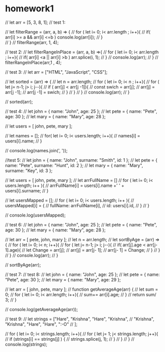 # homework1

// let arr = [5, 3, 8, 1];
// test 1:

// let filterRange = (arr, a, b) => {
//     for ( let i= 0; i< arr.length ; i++){
//         if( arr[i] >= a && arr[i] <=b ) console.log(arr[i]);
//     }   
// }
// filterRange(arr, 1, 4);

// test 2:
// let filterRangeInPlace = (arr, a, b) =>{
//     for ( let i= 0; i< arr.length ; i++){
//         if( arr[i] <a || arr[i] >b ) arr.splice(i, 1);
//     }
//     console.log(arr);
// }
// filterRangeInPlace(arr,1 , 4);

// test 3:
// let arr = ["HTML", "JavaScript", "CSS"];

// let sorted = (arr) => {
//     let n = arr.length;
//     for ( let i= 0; i< n ; i++){
//         for ( let j= n-1; j> i; j--){
//             if ( arr[j] < arr[j -1]){
//                 const swich = arr[j];
//                 arr[j] = arr[j -1];
//                 arr[j -1] = swich;
//             }
//         }
//     }
//     console.log(arr);
// }
 
// sorted(arr);

// test 4:
// let john = { name: "John", age: 25 };
// let pete = { name: "Pete", age: 30 };
// let mary = { name: "Mary", age: 28 };

// let users = [ john, pete, mary ];

// let names = [];
//  for( let i= 0; i< users.length; i++){
//     names[i] = users[i].name;
//  }

// console.log(names.join(', '));

//test 5:
// let john = { name: "John", surname: "Smith", id: 1 };
// let pete = { name: "Pete", surname: "Hunt", id: 2 };
// let mary = { name: "Mary", surname: "Key", id: 3 };

// let users = [ john, pete, mary ];
// let arrFullName = []
// for ( let i= 0; i< users.length; i++ ){
//     arrFullName[i] = users[i].name +' ' + users[i].surname;
// }


// let usersMapped = [];
// for ( let i= 0; i< users.length; i++ ){
//     usersMapped[i] = {
//         fullName: arrFullName[i],
//         id: users[i].id,
//     }
// }

// console.log(usersMapped);

// test 6:
// let john = { name: "John", age: 25 };
// let pete = { name: "Pete", age: 30 };
// let mary = { name: "Mary", age: 28 };

// let arr = [ pete, john, mary ];
// let n = arr.length;
// let sortByAge = (arr) => {
//     for ( let i= 0; i< n; i++){
//         for ( let j= n-1; j> i; j--){
//             if( arr[j].age < arr[j- 1].age){
//                 let Change = arr[j];
//                 arr[j] = arr[j- 1];
//                 arr[j- 1] = Change;
//             }
//         }
//     }
//     console.log(arr);
// }

// sortByAge(arr);

// test 7:
// test 8:
// let john = { name: "John", age: 25 };
// let pete = { name: "Pete", age: 30 };
// let mary = { name: "Mary", age: 29 };

// let arr = [ john, pete, mary ];
// function getAverageAge(arr) {
//     let sum = 0;
//     for ( let i= 0; i< arr.length; i++){
//         sum+= arr[i].age;
//     }
//     return sum/ 3;
// }

// console.log(getAverageAge(arr));

// test 9:
// let strings = ["Hare", "Krishna", "Hare", "Krishna",
//   "Krishna", "Krishna", "Hare", "Hare", ":-O"
// ];

// for ( let i= 0; i< strings.length; i++){
//     for ( let j= 1; j< strings.length; j++){
//         if (strings[i] == strings[j] ) {
//          strings.splice(j, 1);
//         }
//     }
// }
// console.log(strings);
